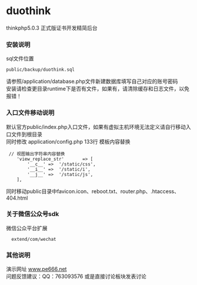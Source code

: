 duothink
==============
 thinkphp5.0.3 正式版证书开发精简后台 

### 安装说明
 sql文件位置  
 ```
 public/backup/duothink.sql
 ```
 请参照/application/database.php文件新建数据库填写自己对应的账号密码  
 安装请检查更目录runtime下是否有文件，如果有，请清除缓存和日志文件，以免报错！
 
### 入口文件移动说明
  默认官方public/index.php入口文件，如果有虚拟主机环境无法定义请自行移动入口文件到根目录  
  同时修改 application/config.php 133行 模板内容替换    
    
 ```
  // 视图输出字符串内容替换
     'view_replace_str'       => [
         '__c__' =>  '/static/css',
         '__i__' =>  '/static/i',
         '__j__' =>  '/static/js',
     ],
 ```
 同时移动public目录中favicon.icon、reboot.txt、router.php、.htaccess、404.html
 
 ### 关于微信公众号sdk  
  微信公众平台扩展
  ```
    extend/com/wechat
  ```
  
  ### 其他说明  
  
   演示网址 <a href="http://www.pe666.net">www.pe666.net</a>  
   问题反馈建议：QQ：763093576 或是直接讨论板块发表讨论